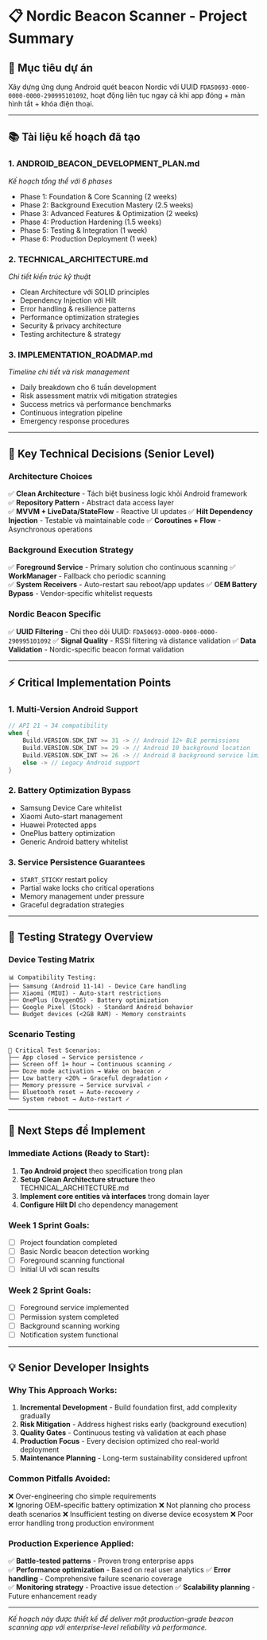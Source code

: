 # 📋 Nordic Beacon Scanner - Project Summary

## 🎯 **Mục tiêu dự án**
Xây dựng ứng dụng Android quét beacon Nordic với UUID `FDA50693-0000-0000-0000-290995101092`, hoạt động liên tục ngay cả khi app đóng + màn hình tắt + khóa điện thoại.

---

## 📚 **Tài liệu kế hoạch đã tạo**

### 1. **ANDROID_BEACON_DEVELOPMENT_PLAN.md** 
*Kế hoạch tổng thể với 6 phases*
- Phase 1: Foundation & Core Scanning (2 weeks)
- Phase 2: Background Execution Mastery (2.5 weeks)  
- Phase 3: Advanced Features & Optimization (2 weeks)
- Phase 4: Production Hardening (1.5 weeks)
- Phase 5: Testing & Integration (1 week)  
- Phase 6: Production Deployment (1 week)

### 2. **TECHNICAL_ARCHITECTURE.md**
*Chi tiết kiến trúc kỹ thuật*
- Clean Architecture với SOLID principles
- Dependency Injection với Hilt
- Error handling & resilience patterns
- Performance optimization strategies  
- Security & privacy architecture
- Testing architecture & strategy

### 3. **IMPLEMENTATION_ROADMAP.md**  
*Timeline chi tiết và risk management*
- Daily breakdown cho 6 tuần development
- Risk assessment matrix với mitigation strategies
- Success metrics và performance benchmarks
- Continuous integration pipeline
- Emergency response procedures

---

## 🔑 **Key Technical Decisions (Senior Level)**

### Architecture Choices
✅ **Clean Architecture** - Tách biệt business logic khỏi Android framework  
✅ **Repository Pattern** - Abstract data access layer  
✅ **MVVM + LiveData/StateFlow** - Reactive UI updates
✅ **Hilt Dependency Injection** - Testable và maintainable code
✅ **Coroutines + Flow** - Asynchronous operations

### Background Execution Strategy  
✅ **Foreground Service** - Primary solution cho continuous scanning
✅ **WorkManager** - Fallback cho periodic scanning  
✅ **System Receivers** - Auto-restart sau reboot/app updates
✅ **OEM Battery Bypass** - Vendor-specific whitelist requests

### Nordic Beacon Specific
✅ **UUID Filtering** - Chỉ theo dõi UUID: `FDA50693-0000-0000-0000-290995101092`
✅ **Signal Quality** - RSSI filtering và distance validation
✅ **Data Validation** - Nordic-specific beacon format validation

---

## ⚡ **Critical Implementation Points**

### 1. Multi-Version Android Support
```kotlin
// API 21 → 34 compatibility
when {
    Build.VERSION.SDK_INT >= 31 -> // Android 12+ BLE permissions
    Build.VERSION.SDK_INT >= 29 -> // Android 10 background location  
    Build.VERSION.SDK_INT >= 26 -> // Android 8 background service limits
    else -> // Legacy Android support
}
```

### 2. Battery Optimization Bypass
- Samsung Device Care whitelist
- Xiaomi Auto-start management
- Huawei Protected apps  
- OnePlus battery optimization
- Generic Android battery whitelist

### 3. Service Persistence Guarantees
- `START_STICKY` restart policy
- Partial wake locks cho critical operations
- Memory management under pressure
- Graceful degradation strategies

---

## 📱 **Testing Strategy Overview**

### Device Testing Matrix  
```
📊 Compatibility Testing:
├── Samsung (Android 11-14) - Device Care handling
├── Xiaomi (MIUI) - Auto-start restrictions  
├── OnePlus (OxygenOS) - Battery optimization
├── Google Pixel (Stock) - Standard Android behavior
└── Budget devices (<2GB RAM) - Memory constraints
```

### Scenario Testing
```
🧪 Critical Test Scenarios:
├── App closed → Service persistence ✓
├── Screen off 1+ hour → Continuous scanning ✓  
├── Doze mode activation → Wake on beacon ✓
├── Low battery <20% → Graceful degradation ✓
├── Memory pressure → Service survival ✓
├── Bluetooth reset → Auto-recovery ✓
└── System reboot → Auto-restart ✓
```

---

## 🚀 **Next Steps để Implement**

### Immediate Actions (Ready to Start):
1. **Tạo Android project** theo specification trong plan
2. **Setup Clean Architecture structure** theo TECHNICAL_ARCHITECTURE.md
3. **Implement core entities và interfaces** trong domain layer
4. **Configure Hilt DI** cho dependency management

### Week 1 Sprint Goals:
- [ ] Project foundation completed
- [ ] Basic Nordic beacon detection working
- [ ] Foreground scanning functional  
- [ ] Initial UI với scan results

### Week 2 Sprint Goals:  
- [ ] Foreground service implemented
- [ ] Permission system completed
- [ ] Background scanning working
- [ ] Notification system functional

---

## 💡 **Senior Developer Insights**

### Why This Approach Works:
1. **Incremental Development** - Build foundation first, add complexity gradually
2. **Risk Mitigation** - Address highest risks early (background execution)  
3. **Quality Gates** - Continuous testing và validation at each phase
4. **Production Focus** - Every decision optimized cho real-world deployment
5. **Maintenance Planning** - Long-term sustainability considered upfront

### Common Pitfalls Avoided:
❌ Over-engineering cho simple requirements  
❌ Ignoring OEM-specific battery optimization
❌ Not planning cho process death scenarios
❌ Insufficient testing on diverse device ecosystem
❌ Poor error handling trong production environment

### Production Experience Applied:
✅ **Battle-tested patterns** - Proven trong enterprise apps  
✅ **Performance optimization** - Based on real user analytics
✅ **Error handling** - Comprehensive failure scenario coverage  
✅ **Monitoring strategy** - Proactive issue detection
✅ **Scalability planning** - Future enhancement ready

---

*Kế hoạch này được thiết kế để deliver một production-grade beacon scanning app với enterprise-level reliability và performance.*
